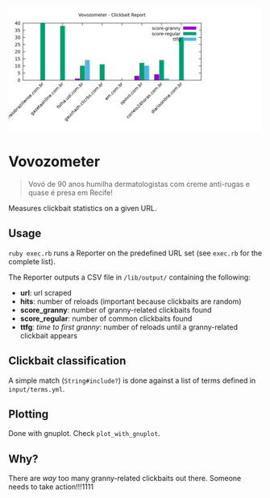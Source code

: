 ![Clickbait report chart](https://raw.githubusercontent.com/lbrito1/vovozometer/master/report.png)

# Vovozometer

> Vovó de 90 anos humilha dermatologistas com creme anti-rugas e quase é presa em Recife!

Measures clickbait statistics on a given URL.

## Usage

`ruby exec.rb` runs a Reporter on the predefined URL set (see `exec.rb` for the complete list).

The Reporter outputs a CSV file in `/lib/output/` containing the following:

* **url**: url scraped
* **hits**: number of reloads (important because clickbaits are random)
* **score_granny**: number of granny-related clickbaits found
* **score_regular**: number of common clickbaits found
* **ttfg**: *time to first granny*: number of reloads until a granny-related clickbait appears

## Clickbait classification

A simple match (`String#include?`) is done against a list of terms defined in `input/terms.yml`.

## Plotting

Done with gnuplot. Check `plot_with_gnuplot`.

## Why?

There are *way* too many granny-related clickbaits out there. Someone needs to take action!!!1111
